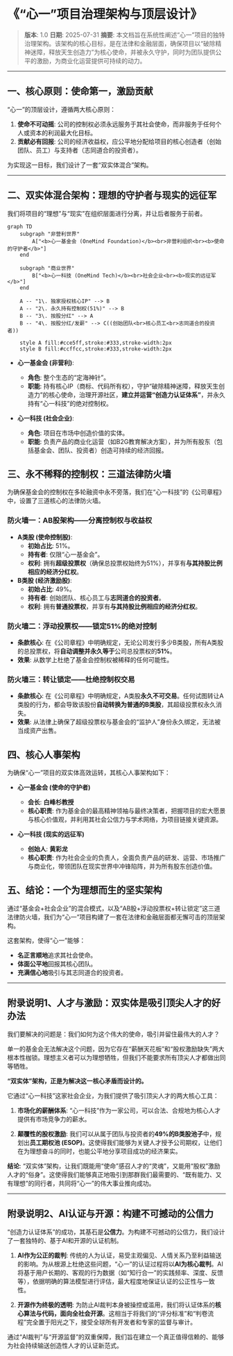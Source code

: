 # 《“心一”项目治理架构与顶层设计》

> **版本**: 1.0
> **日期**: 2025-07-31
> **摘要**: 本文档旨在系统性阐述“心一”项目的独特治理架构。该架构的核心目标，是在法律和金融层面，确保项目以“破除精神迷障，释放天生创造力”为核心使命，并被永久守护，同时为团队提供公平的激励，为商业化运营提供可持续的动力。

---

## **一、核心原则：使命第一，激励贡献**

“心一”的顶层设计，遵循两大核心原则：

1.  **使命不可动摇**: 公司的控制权必须永远服务于其社会使命，而非服务于任何个人或资本的利润最大化目标。
2.  **贡献必有回报**: 公司的经济收益权，应公平地分配给项目的核心创造者（创始团队、员工）与支持者（志同道合的投资者）。

为实现这一目标，我们设计了一套“双实体混合”架构。

---

## **二、双实体混合架构：理想的守护者与现实的远征军**

我们将项目的“理想”与“现实”在组织层面进行分离，并让后者服务于前者。

```mermaid
graph TD
    subgraph "非营利世界"
        A["<b>心一基金会 (OneMind Foundation)</b><br>非营利组织<br><b>使命的守护者</b>"]
    end

    subgraph "商业世界"
        B["<b>心一科技 (OneMind Tech)</b><br>社会企业<br><b>现实的远征军</b>"]
    end

    A -- "1\. 独家授权核心IP" --> B
    A -- "2\. 永久持有控制权(51%)" --> B
    B -- "3\. 按股分红" --> A
    B -- "4\. 按股分红/发薪" --> C((创始团队<br>核心员工<br>志同道合的投资者))

    style A fill:#cce5ff,stroke:#333,stroke-width:2px
    style B fill:#ccffcc,stroke:#333,stroke-width:2px
```

*   **心一基金会 (非营利)**:
    *   **角色**: 整个生态的“定海神针”。
    *   **职能**: 持有核心IP（商标、代码所有权），守护“破除精神迷障，释放天生创造力”的核心使命，治理开源社区，**建立并运营“创造力认证体系”**，并永久持有“心一科技”的绝对控制权。

*   **心一科技 (社会企业)**:
    *   **角色**: 项目在市场中创造价值的实体。
    *   **职能**: 负责产品的商业化运营（如B2G教育解决方案），并为所有股东（包括基金会、团队、投资者）创造可持续的经济回报。

## **三、永不稀释的控制权：三道法律防火墙**

为确保基金会的控制权在多轮融资中永不旁落，我们在“心一科技”的《公司章程》中，设置了三道核心的法律防火墙。

### **防火墙一：AB股架构——分离控制权与收益权**

*   **A类股 (使命控制股)**:
    *   **初始占比**: 51%。
    *   **持有者**: 仅限“心一基金会”。
    *   **权利**: 拥有**超级投票权**（确保总投票权始终为51%），并享有**与其持股比例相应的经济分红权**。
*   **B类股 (经济激励股)**:
    *   **初始占比**: 49%。
    *   **持有者**: 创始团队、核心员工与**志同道合的投资者**。
    *   **权利**: 拥有**普通投票权**，并享有**与其持股比例相应的经济分红权**。

### **防火墙二：浮动投票权——锁定51%的绝对控制**

*   **条款核心**: 在《公司章程》中明确规定，无论公司发行多少B类股，所有A类股的总投票权，将**自动调整并永久等于**公司总投票权的**51%**。
*   **效果**: 从数学上杜绝了基金会控制权被稀释的任何可能性。

### **防火墙三：转让锁定——杜绝控制权交易**

*   **条款核心**: 在《公司章程》中明确规定，A类股**永久不可交易**。任何试图转让A类股的行为，都会导致该股份**自动转换为普通的B类股**，其超级投票权永久消失。
*   **效果**: 从法律上确保了超级投票权与基金会的“监护人”身份永久绑定，无法被当成资产出售。

## **四、核心人事架构**

为确保“心一”项目的双实体高效运转，其核心人事架构如下：

*   **心一基金会 (使命的守护者)**
    *   **会长**: **白峰杉教授** 
    *   **核心职责**: 作为基金会的最高精神领袖与最终决策者，把握项目的宏大愿景与核心价值观，并利用其社会公信力与学术网络，为项目链接关键资源。

*   **心一科技 (现实的远征军)**
    *   **创始人**: **黄彩龙**
    *   **核心职责**: 作为社会企业的负责人，全面负责产品的研发、运营、市场推广与商业化，带领团队在现实世界中冲锋陷阵，并为所有股东创造价值。

## **五、结论：一个为理想而生的坚实架构**

通过“基金会+社会企业”的混合模式，以及“AB股+浮动投票权+转让锁定”这三道法律防火墙，我们为“心一”项目构建了一套在法律和金融层面都无懈可击的顶层架构。

这套架构，使得“心一”能够：
*   **名正言顺地**追求其社会使命。
*   **体面公平地**回报其核心团队。
*   **充满信心地**吸引与其志同道合的投资者。




  
    
---

## **附录说明1、人才与激励：双实体是吸引顶尖人才的好办法**

我们要解决的问题是：我们如何为这个伟大的使命，吸引并留住最伟大的人才？

单一的基金会无法解决这个问题，因为它存在“薪酬天花板”和“股权激励缺失”两大根本性枷锁。理想主义者可以为理想牺牲，但我们不能要求所有顶尖人才都做出同等牺牲。

**“双实体”架构，正是为解决这一核心矛盾而设计的。**

它通过“心一科技”这家社会企业，为我们提供了吸引顶尖人才的两大核心工具：

1.  **市场化的薪酬体系**: “心一科技”作为一家公司，可以合法、合规地为核心人才提供有市场竞争力的薪水。

2.  **颠覆性的股权激励**: 我们可以从属于团队与投资者的**49%的B类股池子**中，规划出**员工期权池 (ESOP)**。这使得我们能够为关键人才授予公司期权，让他们在为理想奋斗的同时，也能公平地分享项目成功的经济果实。

**结论**:
“双实体”架构，让我们既能用“使命”感召人才的“灵魂”，又能用“股权”激励人才的“俗身”。这使得我们能够真正地吸引到那群我们最需要的、“既有能力、又有理想”的同行者，共同将“心一”的伟大事业推向成功。

---

## **附录说明2、AI认证与开源：构建不可撼动的公信力**

“创造力认证体系”的成功，其基石是**公信力**。为构建不可撼动的公信力，我们设计了一套独特的、基于AI和开源的认证机制。

1.  **AI作为公正的裁判**: 传统的人为认证，易受主观偏见、人情关系乃至利益输送的影响。为从根源上杜绝这些问题，“心一”的认证过程将以**AI为核心裁判**。AI将基于用户长期的、客观的行为数据（如“知行合一”的实践频率、深度、反馈等），依据明确的算法模型进行评估，最大程度地保证认证的公正性与一致性。

2.  **开源作为终极的透明**: 为防止AI裁判本身被操控或滥用，我们将认证体系的**核心算法与代码，面向全社会开源**。这相当于将我们的“评分标准”和“判卷流程”完全置于阳光之下，接受全球所有开发者和专家的监督与审计。

通过“AI裁判”与“开源监督”的双重保障，我们旨在建立一个真正值得信赖的、能够为社会持续输送创造性人才的认证新范式。